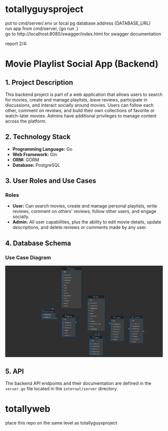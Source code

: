 # totallyguysproject
put to cmd/server/.env ur local pg database address (DATABASE_URL)  
run app from cmd/server, (go run .)  
go to http://localhost:8080/swagger/index.html for swagger documentation

report 2/4:
# Movie Playlist Social App (Backend)

## 1. Project Description
This backend project is part of a web application that allows users to search for movies, create and manage playlists, leave reviews, participate in discussions, and interact socially around movies. Users can follow each other, comment on reviews, and build their own collections of favorite or watch-later movies. Admins have additional privileges to manage content across the platform.

## 2. Technology Stack
- **Programming Language:** Go  
- **Web Framework:** Gin  
- **ORM:** GORM  
- **Database:** PostgreSQL  

## 3. User Roles and Use Cases

### Roles
- **User:** Can search movies, create and manage personal playlists, write reviews, comment on others' reviews, follow other users, and engage socially.  
- **Admin:** All user capabilities, plus the ability to edit movie details, update descriptions, and delete reviews or comments made by any user.
  
## 4. Database Schema
### Use Case Diagram
![Use Case Diagram](sql/databaseTotallyGuys.png)

## 5. API
The backend API endpoints and their documentation are defined in the `server.go` file located in the `internal/server` directory.


# totallyweb
place this repo on the same level as totallyguysproject
